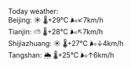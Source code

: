 Today weather:  
Beijing: ☀️   🌡️+29°C 🌬️↙7km/h  
Tianjin: ⛅️  🌡️+28°C 🌬️↖7km/h  
Shijiazhuang: ☀️   🌡️+27°C 🌬️↓4km/h  
Tangshan: 🌦   🌡️+25°C 🌬️↑6km/h  

